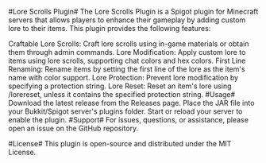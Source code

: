 #Lore Scrolls Plugin#
The Lore Scrolls Plugin is a Spigot plugin for Minecraft servers that allows players to enhance their gameplay by adding custom lore to their items. This plugin provides the following features:

Craftable Lore Scrolls: Craft lore scrolls using in-game materials or obtain them through admin commands.
Lore Modification: Apply custom lore to items using lore scrolls, supporting chat colors and hex colors.
First Line Renaming: Rename items by setting the first line of the lore as the item's name with color support.
Lore Protection: Prevent lore modification by specifying a protection string.
Lore Reset: Reset an item's lore using /lorereset, unless it contains the specified protection string.
#Usage#
Download the latest release from the Releases page.
Place the JAR file into your Bukkit/Spigot server's plugins folder.
Start or reload your server to enable the plugin.
#Support#
For issues, questions, or assistance, please open an issue on the GitHub repository.

#License#
This plugin is open-source and distributed under the MIT License.